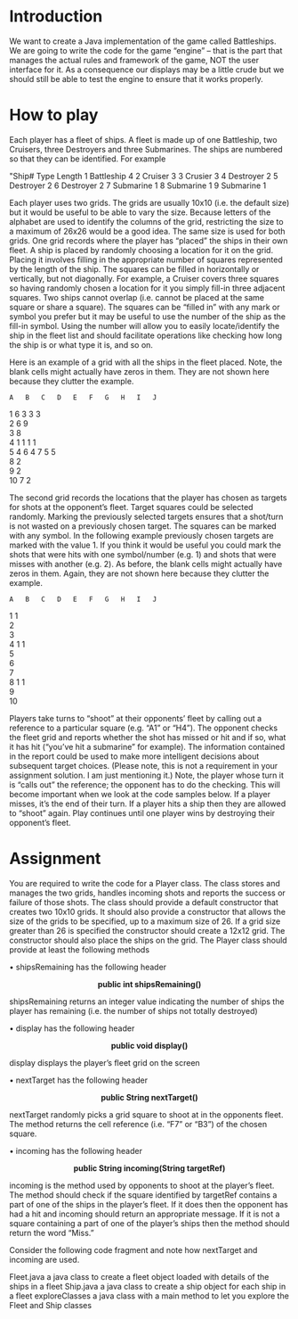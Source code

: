 <h1>Introduction</h1>
<p>We want to create a Java implementation of the game called Battleships. We are going to write the code for the game “engine” – that is the part that manages the actual rules and framework of the game, NOT the user interface for it. As a consequence our displays may be a little crude but we should still be able to test the engine to ensure that it works properly.</p>
<h1>How to play</h1>
<p>Each player has a fleet of ships. A fleet is made up of one Battleship, two Cruisers, three Destroyers and three Submarines. The ships are numbered so that they can be identified. For example</p>
	"Ship#	Type	Length
	1	Battleship	4
	2	Cruiser	3
	3	Crusier	3
	4	Destroyer	2
	5 	Destroyer	2
	6 	Destroyer	2
	7	Submarine	1
	8 	Submarine	1
	9 	Submarine	1

<p>Each player uses two grids. The grids are usually 10x10 (i.e. the default size) but it would be useful to be able to vary the size. Because letters of the alphabet are used to identify the columns of the grid, restricting the size to a maximum of 26x26 would be a good idea. The same size is used for both grids.
One grid records where the player has “placed” the ships in their own fleet. A ship is placed by randomly choosing a location for it on the grid. Placing it involves filling in the appropriate number of squares represented by the length of the ship. The squares can be filled in horizontally or vertically, but not diagonally. For example, a Cruiser covers three squares so having randomly chosen a location for it you simply fill-in three adjacent squares.
Two ships cannot overlap (i.e. cannot be placed at the same square or share a square).
The squares can be “filled in” with any mark or symbol you prefer but it may be useful to use the number of the ship as the fill-in symbol. Using the number will allow you to easily locate/identify the ship in the fleet list and should facilitate operations like checking how long the ship is or what type it is, and so on.</p>
Here is an example of a grid with all the ships in the fleet placed. Note, the blank cells might actually have zeros in them. They are not shown here because they clutter the example.

	A	B	C	D	E	F	G	H	I	J
1	 	 	6	 	 	 	3	3	3	 
2	 	 	6	9	 	 	 	 	 	 
3	 	 	 	 	 	 	8	 	 	 
4	 	1	1	1	1	 	 	 	 	 
5	 	 	 	 	 	 	 	 	 	4
6	 	 	 	 	 	 	 	 	 	4
7	5	5	 	 	 	 	 	 	 	 
8	 	 	 	 	2	 	 	 	 	 
9	 	 	 	 	2	 	 	 	 	 
10	7	 	 	 	2	 	 	 	 	 

<p>The second grid records the locations that the player has chosen as targets for shots at the opponent’s fleet. Target squares could be selected randomly. Marking the previously selected targets ensures that a shot/turn is not wasted on a previously chosen target. The squares can be marked with any symbol. In the following example previously chosen targets are marked with the value 1. If you think it would be useful you could mark the shots that were hits with one symbol/number (e.g. 1) and shots that were misses with another (e.g. 2). As before, the blank cells might actually have zeros in them. Again, they are not shown here because they clutter the example.</p>

	A	B	C	D	E	F	G	H	I	J
1	 	 	 	 	 	 	1	 	 	 
2	 	 	 	 	 	 	 	 	 	 
3	 	 	 	 	 	 	 	 	 	 
4	 	 	1	 	 	 	1	 	 	 
5	 	 	 	 	 	 	 	 	 	 
6	 	 	 	 	 	 	 	 	 	 
7	 	 	 	 	 	 	 	 	 	 
8	 	 	1	 	 	 	1	 	 	 
9	 	 	 	 	 	 	 	 	 	 
10	 	 	 	 	 	 	 	 	 	 

<p>Players take turns to “shoot” at their opponents’ fleet by calling out a reference to a particular square (e.g. “A1” or “H4”). The opponent checks the fleet grid and reports whether the shot has missed or hit and if so, what it has hit (“you’ve hit a submarine” for example). The information contained in the report could be used to make more intelligent decisions about subsequent target choices. (Please note, this is not a requirement in your assignment solution. I am just mentioning it.)
Note, the player whose turn it is “calls out” the reference; the opponent has to do the checking. This will become important when we look at the code samples below.
If a player misses, it’s the end of their turn. If a player hits a ship then they are allowed to “shoot” again.
Play continues until one player wins by destroying their opponent’s fleet.</p>
<h1>Assignment</h1>
<p>You are required to write the code for a Player class. The class stores and manages the two grids, handles incoming shots and reports the success or failure of those shots.
The class should provide a default constructor that creates two 10x10 grids. It should also provide a constructor that allows the size of the grids to be specified, up to a maximum size of 26. If a grid size greater than 26 is specified the constructor should create a 12x12 grid.
The constructor should also place the ships on the grid.
The Player class should provide at least the following methods</p>

•	shipsRemaining has the following header
<p align="center"><b>public int shipsRemaining()</b></p>
shipsRemaining returns an integer value indicating the number of ships the player has remaining (i.e. the number of ships not totally destroyed)

•	display has the following header
<p align="center"><b>public void display()</b></p>
display displays the player’s fleet grid on the screen

•	nextTarget has the following header
<p align="center"><b>public String nextTarget()</b></p>
nextTarget randomly picks a grid square to shoot at in the opponents fleet. The method returns the cell reference (i.e. “F7” or “B3”) of the chosen square.

•	incoming has the following header
<p align="center"><b>public String incoming(String targetRef)</b></p>
incoming is the method used by opponents to shoot at the player’s fleet. The method should check if the square identified by targetRef contains a part of one of the ships in the player’s fleet. If it does then the opponent has had a hit and incoming should return an appropriate message. If it is not a square containing a part of one of the player’s ships then the method should return the word “Miss.”

<p>Consider the following code fragment and note how nextTarget and incoming are used.</p>
<p align="center>
public static void main(String[] args)
{
	Player computer = new Player() ;
	Player human = new Player() ;
	Boolean humansTurn = true ;
	String chosenTarget, outcome ;

	if(humansTurn) {
		// Human picks a target using ITS OWN nextTarget method
		chosenTarget = human.nextTarget() ; 
		// Human simulates “calling out” target reference by ‘asking’
		// or ‘getting’ the computer (i.e. the OPPONENT) to use its
		// incoming method to report if the shot was successful or not
		outcome = computer.incoming(chosenTarget) ; 
	} else {
		// Computer picks a target using ITS OWN nextTarget method
		chosenTarget = computer.nextTarget() ; 
		// Computer simulates “calling out” target reference by 
		// ‘asking’ or ‘getting’ the human (i.e. the OPPONENT)
		// to use its incoming method to report if the shot was
		// successful or not
		outcome = human.incoming(chosenTarget) ; 
	}
}
</p>
<p>You can include any other methods you feel are necessary to facilitate the efficient realisation of the Player class.
In addition to the Player class you must write a test method that tests the Player class. The test method should create two instances of the Player class and simulate a game. The test method should terminate when one of the players has won the game (i.e. when one of the player’s shipsRemaining method returns zero). For testing purposes it would be useful if all successful shots were reported to the screen (i.e. BlueJ terminal window). Saving the outputs to the terminal window to a file would also by helpful.</p>
<h1>Resources Provided</h1>
<p>The following java classes have been provided to assist you with the assignment…</p>
<p align="center>
Fleet.java	a java class to create a fleet object loaded with details of the ships in a fleet
Ship.java	a java class to create a ship object for each ship in a fleet
exploreClasses	a java class with a main method to let you explore the Fleet and Ship classes
</p>
